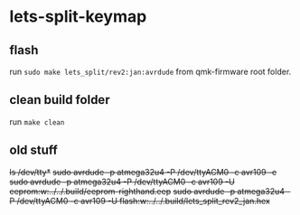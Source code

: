 # lets-split-keymap

## flash

run `sudo make lets_split/rev2:jan:avrdude` from qmk-firmware root folder.

## clean build folder

run `make clean`

## old stuff

~~ls /dev/tty*~~
~~sudo avrdude -p atmega32u4 -P /dev/ttyACM0 -c avr109 -e~~
~~sudo avrdude -p atmega32u4 -P /dev/ttyACM0 -c avr109 -U eeprom:w:../../.build/eeprom-righthand.eep~~
~~sudo avrdude -p atmega32u4 -P /dev/ttyACM0 -c avr109 -U flash:w:../../.build/lets_split_rev2_jan.hex~~
